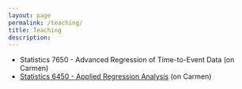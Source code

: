 ```yaml
---
layout: page
permalink: /teaching/
title: Teaching
description: 
---
```


<ul>

  <li>  <a>Statistics 7650 - Advanced Regression of Time-to-Event Data</a> (on Carmen) </li>

  <li>  <a class="page-link" href="{{ '/stat6450/' | prepend: site.baseurl | prepend: site.url }}">Statistics 6450 - Applied Regression Analysis</a> (on Carmen) </li>

</ul>
  
